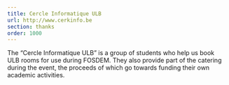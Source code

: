 ```yaml
---
title: Cercle Informatique ULB
url: http://www.cerkinfo.be
section: thanks
order: 1000
---
```

The “Cercle Informatique ULB” is a group of students who help us book ULB rooms
for use during FOSDEM.
They also provide part of the catering during the event, the proceeds of which
go towards funding their own academic activities.
